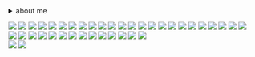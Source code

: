  <details> <summary>about me</summary> hi im francis or ray,, im a femme boylesbian and taken <3
<br>
  im usually friendly unless stated otherwise, i like mcr and other bands, animation, my gorgeoous girl!! and dogs!
<br>
  feel free to int if im not offtab! :) im a puppy btw (i also hide/block)
  <br>
    </details>
    
<img src="https://64.media.tumblr.com/1c354d58e3a9067f7de4fa5946520416/adf79bd8a54b3422-03/s250x400/4751432a36c392980fd64cfbbe126df92f88226c.pnj"> <img src="https://64.media.tumblr.com/8e441571d8e7d2ca1f8455bf20e48b71/6c9c6db1d57a1d89-a7/s100x200/6b0db5774ed6146d671c92127f1bba5b0c849d8d.pnj"> <img src="https://64.media.tumblr.com/2dade9fa196102784e13baa0c6cf3d97/d13620ee9b770747-75/s100x200/b94d74c3017c15fa554c703fe18407e1221e2ef9.gifv"> <img src="https://64.media.tumblr.com/d6ec055f9eaf7666171beb174aadc7b2/320c9144c24c782d-6e/s100x200/2064db5d7c5dc31a8593e05f9e463b5a36a41248.pnj"> <img src="https://64.media.tumblr.com/0897128534ac3797bc913df69de31142/874107b955c72c26-da/s100x200/5a53b9fb4f2e5b3d3a8c8c2e38974dd9e49ee699.pnj">
<img src="https://64.media.tumblr.com/527b8213cce1076067ec4a41eb140f4d/6adc6c8478d4d04c-45/s100x200/d42da4157e6613bb19ea1ab35c069fe79bbe6335.pnj">
<img src="https://64.media.tumblr.com/ea0d38b5644f3dbdfc869dde4aa56593/6adc6c8478d4d04c-31/s100x200/561c8af94a26b6b7c6bbffdcee535b5c8d3cd6f5.gifv">
<img src="https://64.media.tumblr.com/549f5a0b2f9ce54298bf6d3793358f3f/b39afc0a3fbcfcb9-bf/s100x200/b6a5ee319c971ff4c568cb9f71994a0e252f99d9.pnj">
<img src="https://64.media.tumblr.com/8c5714dcdb4ee70548ffe23db5f38df0/e8df9466e12e935c-dd/s100x200/f82af4b9ccef4e65ca9999009ce530c3328200d4.gifv">
<img src="https://64.media.tumblr.com/0eb01f8a05f2589c6f0acfab8eea739a/ebc3788bbdbffd12-8c/s100x200/7e76ff443c0dc5ace8c5db7b75a8a1e8594b29ca.pnj">
<img src="https://64.media.tumblr.com/b16c564096b9b296c9393ed7ea79ecf7/7974148c47877814-39/s100x200/a4e4d58c591773d09d7f5671a945df9e8f963545.pnj">
<img src="https://64.media.tumblr.com/c12f1d35c55d13df341fd55d52ec0fc1/320c9144c24c782d-38/s100x200/8d02b13b0d1546c63c30c71c2cce422a614a1560.pnj">
<img src="https://64.media.tumblr.com/264a1090b1d4aa8c808bb2592a4f4767/6adc6c8478d4d04c-b5/s100x200/04448e0765aa94d73a51e38150a80aef90940494.gifv">
<img src="https://64.media.tumblr.com/73816aa7ec1fc824906b7a28eb3b1950/a251213c95b11efb-cf/s100x200/1fcf67b8fbcf654ea81a41aba7a738694e4042cf.pnj"> <img src="https://64.media.tumblr.com/45ae960cee17d0389b860a7f460cffcc/ab7d4a728fea499e-ef/s100x200/29e427e4b6db8ad9ad403406b985f468a9222bec.gifv">
<img src="https://64.media.tumblr.com/fa1e15314f0041e00accdbd673a9a8a0/46c54fbac5bbbcca-b8/s100x200/a0366091b148f1847f966f8764b23ac57560fe32.pnj">
<img src="https://64.media.tumblr.com/12ce92e64dd20bcd621ce8dadcc452a5/46c54fbac5bbbcca-8a/s100x200/692e2ef65a372ff77d3966dc959c2a8c616bf53e.pnj">
<img src="https://64.media.tumblr.com/020b1ab2812c8c6562eb3e63b432fd92/c0a0af8c0cb077fc-f1/s100x200/5ce7198bb4595aea8604e8bf45628695a53d67ef.pnj">
<img src="https://64.media.tumblr.com/9872cbfbc915d4cab86e5674d55a85d4/c8a17f0aed5a5158-c2/s100x200/8cf00909a2fee50fa0698f33c2803d868ad58ca2.pnj">
<img src="https://64.media.tumblr.com/207169db043c7f1fbb711c2031818885/9424c9c7b31d8eaa-04/s100x200/6a6f8b3b90c1c3b8a8c60c3dd23c777f4b3ae974.pnj">
<img src="https://64.media.tumblr.com/e1c6ffb9d175c1977fab6e9d7a770ac4/de735af3eec47111-9b/s100x200/3831824f4515232dde7bcdad2cbcf57e1ae24d20.jpg">
<img src="https://64.media.tumblr.com/82c8e1f325b4d8e4ae1591dbe6334cbf/0c57f256feb16bfc-5b/s100x200/f355be6b27ab0102df749c44e6c3d2efcecfe5c0.webp"> <img src="https://64.media.tumblr.com/c6f33908074fd06e7aaff85813203d42/1a1a2b33ebcad3ed-e6/s100x200/2f889d0c5993112b19167fc6cad58fa404bc286c.pnj">
<img src="https://64.media.tumblr.com/f7d77443deb91ad953dd2649c5a37a79/ad2a70a679bddd2a-c1/s100x200/110a9ca2c221c4171fbe01ef51991746cf593d2a.gifv">
<br>
<img src="https://64.media.tumblr.com/3f55307a019f30ee4b2818a5e7c9adf8/909d7c06a0d2e6c5-66/s250x400/2a2982eb8d2c7f81c3010f8d017a3ec9f48d71e3.gifv"> <img src="https://64.media.tumblr.com/d6f56795f126aa0576cf28c9b78021e4/46c54fbac5bbbcca-5e/s250x400/178ba495b058b41f8c49ee6cdcc5da20e5eeb7fb.gifv"> <img src="https://64.media.tumblr.com/81331d9dafb44532820fa88bb9d5e3c8/137e5a86b7a935d4-e2/s250x400/15cc2c465788b23a09dc31f9405439293e310ed5.gifv"> <img src="https://64.media.tumblr.com/30ed8ca1ba2b7fd2920b11eb7aaa4588/195a6ca674d87f57-5e/s250x400/2a328b1ed46809bfb11c61ff32b3c025c991e77f.gifv"> <img src="https://64.media.tumblr.com/3ac4b33f332df23d59c61cb6d88d612f/195a6ca674d87f57-36/s250x400/e51032d5af43bfd8a11d620cb2c63462af919fa3.jpg"> <img src="https://64.media.tumblr.com/f5eb77aee6b1463234648f28320251c8/0ac073b3f9093da8-4b/s250x400/cdebeb2e0436eccf55e6ae34644acdb198709e3b.gifv"> <img src="https://64.media.tumblr.com/6e341e8cf76f44c310304129e04c25e9/63e48725389a9e0d-fa/s250x400/a5a77a1c88ff67dc4ae9e1824236ba141ad0f383.gifv"> <img src="https://64.media.tumblr.com/21e23798e02f3b23d3e924457cf248b5/ccee46146f96673c-47/s250x400/579e0744f906a457feb4b17f009694220bd6fec3.gifv"> <img src="https://64.media.tumblr.com/de87898629d9287f0816507f847c9a69/23f6d16f0e8aa1fa-72/s250x400/708d77f37d59b1d5d07fed0988ea9d5368e06d0c.gifv"> <img src="https://64.media.tumblr.com/c4a74a24e591a5c64a81ac3a1fa0f288/6c9311b1bebb2454-fb/s250x400/db8ed7341b190d9a672b31727a71ed14e81360aa.gifv"> <img src="https://64.media.tumblr.com/1121d273b81c4d9b2711c9f90a76217c/7c7e25ee23f23ba5-f6/s250x400/e6cf5cf255b88f04a3736c9c82c00e2acce3ce58.gifv"> <img src="https://64.media.tumblr.com/76b72ea6ffa469a936077b74dd7ea9b8/58ed22f7ff37338c-82/s250x400/0336103dedca6b5b54d1d78dd39a4bc7d0917361.gifv"> <img src="https://64.media.tumblr.com/59df554a46f3a48fec6b22d0a19d8bb3/74d32e110f05ca77-47/s250x400/876672bb67607e7a9eca3ffab6dfb556f89d7574.gifv"> <img src="https://64.media.tumblr.com/d1980fb0e922ad63e2c008435bbc07e9/361265eabda1706b-16/s250x400/83e1fb2f720af96f1080197c20c02ff342081df1.gifv">
<br>
    <img src="https://64.media.tumblr.com/76fa47ee427871f5d5b351f2bf4e7400/ba4b3f99769979ce-e4/s400x600/950f4c3d2dc955bdcbeb2269320bcc2ecdedfbf7.webp"> <img src="https://64.media.tumblr.com/76fa47ee427871f5d5b351f2bf4e7400/ba4b3f99769979ce-e4/s400x600/950f4c3d2dc955bdcbeb2269320bcc2ecdedfbf7.webp">
